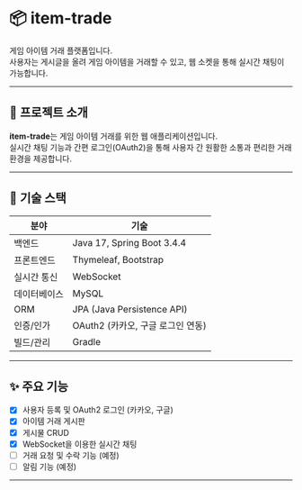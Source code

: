 # 📦 item-trade

게임 아이템 거래 플랫폼입니다.  
사용자는 게시글을 올려 게임 아이템을 거래할 수 있고, 웹 소켓을 통해 실시간 채팅이 가능합니다.

---

## 🚀 프로젝트 소개

**item-trade**는 게임 아이템 거래를 위한 웹 애플리케이션입니다.  
실시간 채팅 기능과 간편 로그인(OAuth2)을 통해 사용자 간 원활한 소통과 편리한 거래 환경을 제공합니다.

---

## 🔧 기술 스택

| 분야          | 기술                                                    |
|---------------|-------------------------------------------------------|
| 백엔드        | Java 17, Spring Boot 3.4.4                            |
| 프론트엔드    | Thymeleaf, Bootstrap                                           |
| 실시간 통신   | WebSocket                                             |
| 데이터베이스  | MySQL                                                 |
| ORM           | JPA (Java Persistence API)                            |
| 인증/인가     | OAuth2 (카카오, 구글 로그인 연동)                               |
| 빌드/관리     | Gradle                                                |

---

## ✨ 주요 기능

- [x] 사용자 등록 및 OAuth2 로그인 (카카오, 구글)
- [x] 아이템 거래 게시판
- [x] 게시물 CRUD
- [x] WebSocket을 이용한 실시간 채팅
- [ ] 거래 요청 및 수락 기능 (예정)
- [ ] 알림 기능 (예정)

---
